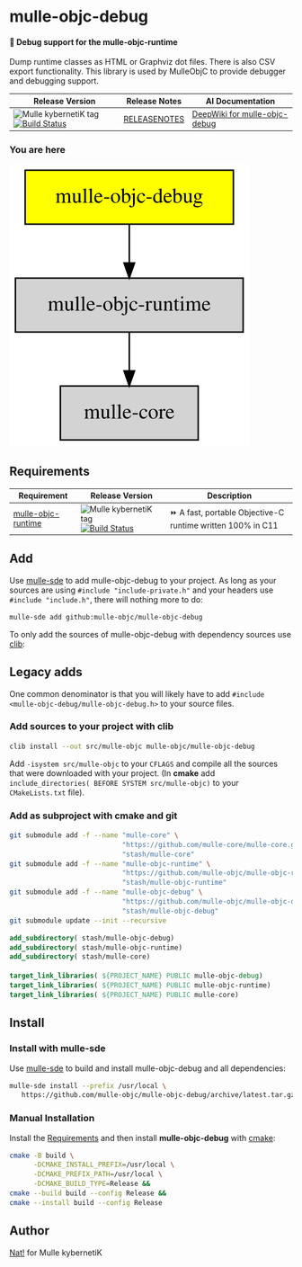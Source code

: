 # mulle-objc-debug

#### 🐞 Debug support for the mulle-objc-runtime

Dump runtime classes as HTML or Graphviz dot files. There is also CSV
export functionality. This library is used by MulleObjC to provide debugger
and debugging support.



| Release Version                                       | Release Notes  | AI Documentation
|-------------------------------------------------------|----------------|---------------
| ![Mulle kybernetiK tag](https://img.shields.io/github/tag/mulle-objc/mulle-objc-debug.svg) [![Build Status](https://github.com/mulle-objc/mulle-objc-debug/workflows/CI/badge.svg)](//github.com/mulle-objc/mulle-objc-debug/actions) | [RELEASENOTES](RELEASENOTES.md) | [DeepWiki for mulle-objc-debug](https://deepwiki.com/mulle-objc/mulle-objc-debug)






### You are here

![Overview](overview.dot.svg)



## Requirements

|   Requirement         | Release Version  | Description
|-----------------------|------------------|---------------
| [mulle-objc-runtime](https://github.com/mulle-objc/mulle-objc-runtime) | ![Mulle kybernetiK tag](https://img.shields.io/github/tag/mulle-objc/mulle-objc-runtime.svg) [![Build Status](https://github.com/mulle-objc/mulle-objc-runtime/workflows/CI/badge.svg?branch=release)](https://github.com/mulle-objc/mulle-objc-runtime/actions/workflows/mulle-sde-ci.yml) | ⏩ A fast, portable Objective-C runtime written 100% in C11


## Add

Use [mulle-sde](//github.com/mulle-sde) to add mulle-objc-debug to your project.
As long as your sources are using `#include "include-private.h"` and your headers use `#include "include.h"`, there will nothing more to do:

``` sh
mulle-sde add github:mulle-objc/mulle-objc-debug
```

To only add the sources of mulle-objc-debug with dependency
sources use [clib](https://github.com/clibs/clib):

## Legacy adds

One common denominator is that you will likely have to add
`#include <mulle-objc-debug/mulle-objc-debug.h>` to your source files.


### Add sources to your project with clib

``` sh
clib install --out src/mulle-objc mulle-objc/mulle-objc-debug
```

Add `-isystem src/mulle-objc` to your `CFLAGS` and compile all the
sources that were downloaded with your project. (In **cmake** add
`include_directories( BEFORE SYSTEM src/mulle-objc)` to your `CMakeLists.txt`
file).







### Add as subproject with cmake and git

``` bash
git submodule add -f --name "mulle-core" \
                            "https://github.com/mulle-core/mulle-core.git" \
                            "stash/mulle-core"
git submodule add -f --name "mulle-objc-runtime" \
                            "https://github.com/mulle-objc/mulle-objc-runtime.git" \
                            "stash/mulle-objc-runtime"
git submodule add -f --name "mulle-objc-debug" \
                            "https://github.com/mulle-objc/mulle-objc-debug" \
                            "stash/mulle-objc-debug"
git submodule update --init --recursive
```

``` cmake
add_subdirectory( stash/mulle-objc-debug)
add_subdirectory( stash/mulle-objc-runtime)
add_subdirectory( stash/mulle-core)

target_link_libraries( ${PROJECT_NAME} PUBLIC mulle-objc-debug)
target_link_libraries( ${PROJECT_NAME} PUBLIC mulle-objc-runtime)
target_link_libraries( ${PROJECT_NAME} PUBLIC mulle-core)
```


## Install

### Install with mulle-sde

Use [mulle-sde](//github.com/mulle-sde) to build and install mulle-objc-debug and all dependencies:

``` sh
mulle-sde install --prefix /usr/local \
   https://github.com/mulle-objc/mulle-objc-debug/archive/latest.tar.gz
```

### Manual Installation

Install the [Requirements](#Requirements) and then
install **mulle-objc-debug** with [cmake](https://cmake.org):

``` sh
cmake -B build \
      -DCMAKE_INSTALL_PREFIX=/usr/local \
      -DCMAKE_PREFIX_PATH=/usr/local \
      -DCMAKE_BUILD_TYPE=Release &&
cmake --build build --config Release &&
cmake --install build --config Release
```


## Author

[Nat!](https://mulle-kybernetik.com/weblog) for Mulle kybernetiK  



